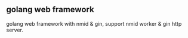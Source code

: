 ## golang web framework
golang web framework with nmid & gin, support nmid worker & gin http server.